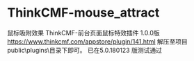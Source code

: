 # ThinkCMF-mouse_attract
鼠标吸附效果
ThinkCMF-前台页面鼠标特效插件
1.0.0版 
https://www.thinkcmf.com/appstore/plugin/141.html
解压至项目public\plugins\目录下即可。
已在5.0.180123 版测试通过
